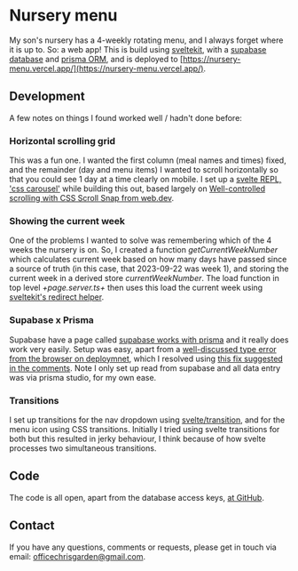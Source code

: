 
# Nursery menu

My son's nursery has a 4-weekly rotating menu, and I always forget where it is up to. So: a web app! This is build using [sveltekit](https://kit.svelte.dev), with a [supabase database](https://supabase.com/) and [prisma ORM](https://www.prisma.io/), and is deployed to [https://nursery-menu.vercel.app/](https://nursery-menu.vercel.app/).

## Development
A few notes on things I found worked well / hadn't done before:

### Horizontal scrolling grid
This was a fun one. I wanted the first column (meal names and times) fixed, and the remainder (day and menu items) I wanted to scroll horizontally so that you could see 1 day at a time clearly on mobile. I set up a [svelte REPL, 'css carousel'](https://svelte.dev/repl/c1f52b819cfd4e6aa218083919c4ef63?version=4.2.1) while building this out, based largely on [Well-controlled scrolling with CSS Scroll Snap from web.dev](https://web.dev/articles/css-scroll-snap).

### Showing the current week
One of the problems I wanted to solve was remembering which of the 4 weeks the nursery is on. So, I created a function _getCurrentWeekNumber_ which calculates current week based on how many days have passed since a source of truth (in this case, that 2023-09-22 was week 1), and storing the current week in a derived store _currentWeekNumber_. The load function in top level _+page.server.ts+_ then uses this load the current week using [sveltekit's redirect helper](https://kit.svelte.dev/docs/load#redirects).

### Supabase x Prisma
Supabase have a page called [supabase works with prisma](https://supabase.com/partners/integrations/prisma) and it really does work very easily. Setup was easy, apart from a [well-discussed type error from the browser on deploymnet](https://github.com/prisma/prisma/issues/12504), which I resolved using [this fix suggested in the comments](https://github.com/prisma/prisma/issues/12504#issuecomment-1541963336).
Note I only set up read from supabase and all data entry was via prisma studio, for my own ease.

### Transitions
I set up transitions for the nav dropdown using [svelte/transition](https://svelte.dev/docs/svelte-transition), and for the menu icon using CSS transitions. Initially I tried using svelte transitions for both but this resulted in jerky behaviour, I think because of how svelte processes two simultaneous transitions.

## Code
The code is all open, apart from the database access keys, [at GitHub](https://github.com/ccozens/nursery-menu).

## Contact
If you have any questions, comments or requests, please get in touch via email: <officechrisgarden@gmail.com>.